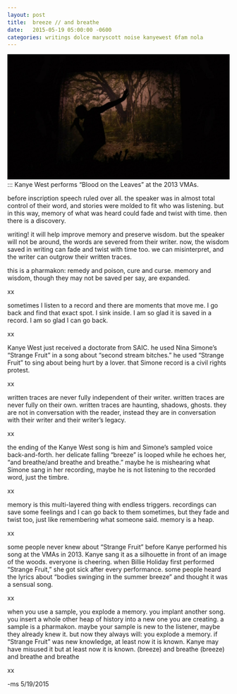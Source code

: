 ```yaml
---
layout: post
title:  breeze // and breathe
date:   2015-05-19 05:00:00 -0600
categories: writings dolce maryscott noise kanyewest 6fam nola
---
```


<img src="/img/breeze.jpg">
::: Kanye West performs “Blood on the Leaves” at the 2013 VMAs.
<br>
<P>
before inscription speech ruled over all. the speaker was in almost total control of their word, and stories were molded to fit who was listening. but in this way, memory of what was heard could fade and twist with time. then there is a discovery.
</P>
<P>
writing! it will help improve memory and preserve wisdom. but the speaker will not be around, the words are severed from their writer. now, the wisdom saved in writing can fade and twist with time too. we can misinterpret, and the writer can outgrow their written traces.
</p>
<p>
	this is a pharmakon: remedy and poison, cure and curse. memory and wisdom, though they may not be saved per say, are expanded.
</p>
<p>
	xx
</p>
<p>
	sometimes I listen to a record and there are moments that move me. I go back and find that exact spot. I sink inside. I am so glad it is saved in a record. I am so glad I can go back.
</p>
<p>
	xx
</p>
<p>
	Kanye West just received a doctorate from SAIC. he used Nina Simone’s “Strange Fruit” in a song about “second stream bitches.” he used “Strange Fruit” to sing about being hurt by a lover. that Simone record is a civil rights protest.
</p>
<p>
	xx
</p>
<p>
	written traces are never fully independent of their writer. written traces are never fully on their own.
	written traces are haunting, shadows, ghosts. they are not in conversation with the reader, instead they are in conversation with their writer and their writer’s legacy.
</p>
<p>
	xx
</p>
<p>
	the ending of the Kanye West song is him and Simone’s sampled voice back-and-forth. her delicate falling “breeze” is looped while he echoes her, “and breathe/and breathe and breathe.” maybe he is mishearing what Simone sang in her recording, maybe he is not listening to the recorded word, just the timbre.
</p>
<p>
	xx
</p>
<p>
	memory is this multi-layered thing with endless triggers. recordings can save some feelings and I can go back to them sometimes, but they fade and twist too, just like remembering what someone said. memory is a heap.
</p>
<p>
	xx
</p>
<p>
	some people never knew about “Strange Fruit” before Kanye performed his song at the VMAs in 2013. Kanye sang it as a silhouette in front of an image of the woods. everyone is cheering. when Billie Holiday first performed “Strange Fruit,” she got sick after every performance. some people heard the lyrics about “bodies swinging in the summer breeze” and thought it was a sensual song.
</p>
<p>
	xx
</p>
<p>
	when you use a sample, you explode a memory. you implant another song. you insert a whole other heap of history into a new one you are creating. a sample is a pharmakon. maybe your sample is new to the listener, maybe they already knew it. but now they always will: you explode a memory.
	if “Strange Fruit” was new knowledge, at least now it is known. Kanye may have misused it but at least now it is known.
	(breeze)
	and breathe
	(breeze)
	and breathe and breathe
</p>
<p>
	xx
</p>
-ms 5/19/2015
